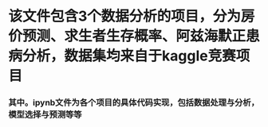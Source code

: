# 该文件包含3个数据分析的项目，分为房价预测、求生者生存概率、阿兹海默正患病分析，数据集均来自于kaggle竞赛项目
### 其中。ipynb文件为各个项目的具体代码实现，包括数据处理与分析，模型选择与预测等等
